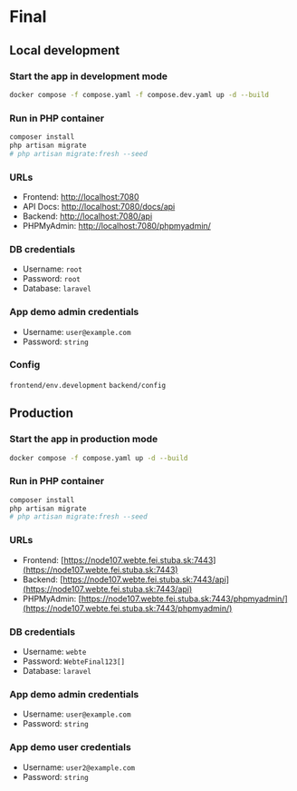 # Final

## Local development

### Start the app in development mode

```bash
docker compose -f compose.yaml -f compose.dev.yaml up -d --build
```

### Run in PHP container

```bash
composer install
php artisan migrate
# php artisan migrate:fresh --seed
```

### URLs

- Frontend: [http://localhost:7080](http://localhost:7080)
- API Docs: [http://localhost:7080/docs/api](http://localhost:7080/docs/api)
- Backend: [http://localhost:7080/api](http://localhost:7080/api)
- PHPMyAdmin: [http://localhost:7080/phpmyadmin/](http://localhost:7080/phpmyadmin/)

### DB credentials

- Username: `root`
- Password: `root`
- Database: `laravel`

### App demo admin credentials

- Username: `user@example.com`
- Password: `string`

### Config

`frontend/env.development`
`backend/config`


## Production

### Start the app in production mode

```bash
docker compose -f compose.yaml up -d --build
```

### Run in PHP container

```bash
composer install
php artisan migrate
# php artisan migrate:fresh --seed
```

### URLs

- Frontend: [https://node107.webte.fei.stuba.sk:7443](https://node107.webte.fei.stuba.sk:7443)
- Backend: [https://node107.webte.fei.stuba.sk:7443/api](https://node107.webte.fei.stuba.sk:7443/api)
- PHPMyAdmin: [https://node107.webte.fei.stuba.sk:7443/phpmyadmin/](https://node107.webte.fei.stuba.sk:7443/phpmyadmin/)

### DB credentials

- Username: `webte`
- Password: `WebteFinal123[]`
- Database: `laravel`


### App demo admin credentials

- Username: `user@example.com`
- Password: `string`

### App demo user credentials

- Username: `user2@example.com`
- Password: `string`
